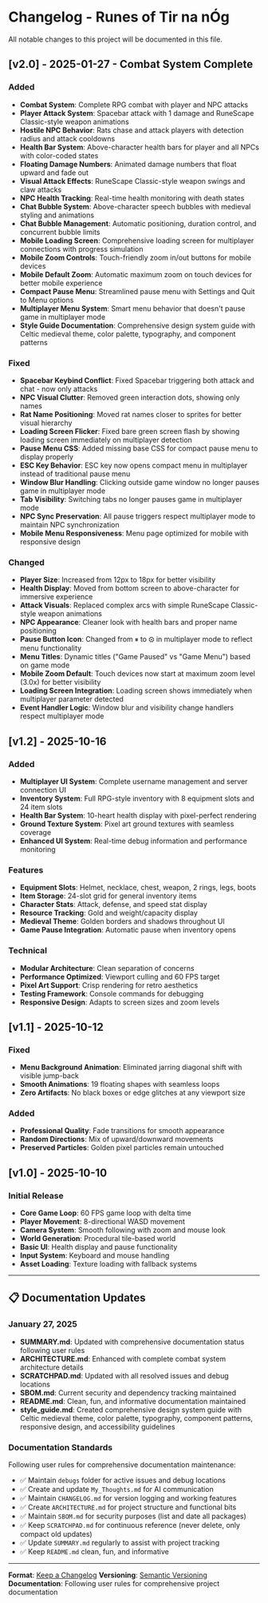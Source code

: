 # Changelog - Runes of Tir na nÓg

All notable changes to this project will be documented in this file.

## [v2.0] - 2025-01-27 - Combat System Complete

### Added
- **Combat System**: Complete RPG combat with player and NPC attacks
- **Player Attack System**: Spacebar attack with 1 damage and RuneScape Classic-style weapon animations
- **Hostile NPC Behavior**: Rats chase and attack players with detection radius and attack cooldowns
- **Health Bar System**: Above-character health bars for player and all NPCs with color-coded states
- **Floating Damage Numbers**: Animated damage numbers that float upward and fade out
- **Visual Attack Effects**: RuneScape Classic-style weapon swings and claw attacks
- **NPC Health Tracking**: Real-time health monitoring with death states
- **Chat Bubble System**: Above-character speech bubbles with medieval styling and animations
- **Chat Bubble Management**: Automatic positioning, duration control, and concurrent bubble limits
- **Mobile Loading Screen**: Comprehensive loading screen for multiplayer connections with progress simulation
- **Mobile Zoom Controls**: Touch-friendly zoom in/out buttons for mobile devices
- **Mobile Default Zoom**: Automatic maximum zoom on touch devices for better mobile experience
- **Compact Pause Menu**: Streamlined pause menu with Settings and Quit to Menu options
- **Multiplayer Menu System**: Smart menu behavior that doesn't pause game in multiplayer mode
- **Style Guide Documentation**: Comprehensive design system guide with Celtic medieval theme, color palette, typography, and component patterns

### Fixed
- **Spacebar Keybind Conflict**: Fixed Spacebar triggering both attack and chat - now only attacks
- **NPC Visual Clutter**: Removed green interaction dots, showing only names
- **Rat Name Positioning**: Moved rat names closer to sprites for better visual hierarchy
- **Loading Screen Flicker**: Fixed bare green screen flash by showing loading screen immediately on multiplayer detection
- **Pause Menu CSS**: Added missing base CSS for compact pause menu to display properly
- **ESC Key Behavior**: ESC key now opens compact menu in multiplayer instead of traditional pause menu
- **Window Blur Handling**: Clicking outside game window no longer pauses game in multiplayer mode
- **Tab Visibility**: Switching tabs no longer pauses game in multiplayer mode
- **NPC Sync Preservation**: All pause triggers respect multiplayer mode to maintain NPC synchronization
- **Mobile Menu Responsiveness**: Menu page optimized for mobile with responsive design

### Changed
- **Player Size**: Increased from 12px to 18px for better visibility
- **Health Display**: Moved from bottom screen to above-character for immersive experience
- **Attack Visuals**: Replaced complex arcs with simple RuneScape Classic-style weapon animations
- **NPC Appearance**: Cleaner look with health bars and proper name positioning
- **Pause Button Icon**: Changed from ⏸ to ⚙ in multiplayer mode to reflect menu functionality
- **Menu Titles**: Dynamic titles ("Game Paused" vs "Game Menu") based on game mode
- **Mobile Zoom Default**: Touch devices now start at maximum zoom level (3.0x) for better visibility
- **Loading Screen Integration**: Loading screen shows immediately when multiplayer parameter detected
- **Event Handler Logic**: Window blur and visibility change handlers respect multiplayer mode

## [v1.2] - 2025-10-16

### Added
- **Multiplayer UI System**: Complete username management and server connection UI
- **Inventory System**: Full RPG-style inventory with 8 equipment slots and 24 item slots
- **Health Bar System**: 10-heart health display with pixel-perfect rendering
- **Ground Texture System**: Pixel art ground textures with seamless coverage
- **Enhanced UI System**: Real-time debug information and performance monitoring

### Features
- **Equipment Slots**: Helmet, necklace, chest, weapon, 2 rings, legs, boots
- **Item Storage**: 24-slot grid for general inventory items
- **Character Stats**: Attack, defense, and speed stat display
- **Resource Tracking**: Gold and weight/capacity display
- **Medieval Theme**: Golden borders and shadows throughout UI
- **Game Pause Integration**: Automatic pause when inventory opens

### Technical
- **Modular Architecture**: Clean separation of concerns
- **Performance Optimized**: Viewport culling and 60 FPS target
- **Pixel Art Support**: Crisp rendering for retro aesthetics
- **Testing Framework**: Console commands for debugging
- **Responsive Design**: Adapts to screen sizes and zoom levels

## [v1.1] - 2025-10-12

### Fixed
- **Menu Background Animation**: Eliminated jarring diagonal shift with visible jump-back
- **Smooth Animations**: 19 floating shapes with seamless loops
- **Zero Artifacts**: No black boxes or edge glitches at any viewport size

### Added
- **Professional Quality**: Fade transitions for smooth appearance
- **Random Directions**: Mix of upward/downward movements
- **Preserved Particles**: Golden pixel particles remain untouched

## [v1.0] - 2025-10-10

### Initial Release
- **Core Game Loop**: 60 FPS game loop with delta time
- **Player Movement**: 8-directional WASD movement
- **Camera System**: Smooth following with zoom and mouse look
- **World Generation**: Procedural tile-based world
- **Basic UI**: Health display and pause functionality
- **Input System**: Keyboard and mouse handling
- **Asset Loading**: Texture loading with fallback systems

---

## 📋 Documentation Updates

### January 27, 2025
- **SUMMARY.md**: Updated with comprehensive documentation status following user rules
- **ARCHITECTURE.md**: Enhanced with complete combat system architecture details
- **SCRATCHPAD.md**: Updated with all resolved issues and debug locations
- **SBOM.md**: Current security and dependency tracking maintained
- **README.md**: Clean, fun, and informative documentation maintained
- **style_guide.md**: Created comprehensive design system guide with Celtic medieval theme, color palette, typography, component patterns, responsive design, and accessibility guidelines

### Documentation Standards
Following user rules for comprehensive documentation maintenance:
- ✅ Maintain `debugs` folder for active issues and debug locations
- ✅ Create and update `My_Thoughts.md` for AI communication
- ✅ Maintain `CHANGELOG.md` for version logging and working features
- ✅ Create `ARCHITECTURE.md` for project structure and functional bits
- ✅ Maintain `SBOM.md` for security purposes (list and date all packages)
- ✅ Keep `SCRATCHPAD.md` for continuous reference (never delete, only compact old updates)
- ✅ Update `SUMMARY.md` regularly to assist with project tracking
- ✅ Keep `README.md` clean, fun, and informative

---

**Format**: [Keep a Changelog](https://keepachangelog.com/en/1.0.0/)
**Versioning**: [Semantic Versioning](https://semver.org/spec/v2.0.0.html)
**Documentation**: Following user rules for comprehensive project documentation

